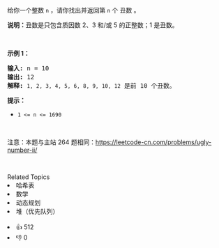 <p>给你一个整数 <code>n</code> ，请你找出并返回第 <code>n</code> 个 丑数 。</p>

<p><strong>说明：</strong>丑数是只包含质因数 2、3 和/或 5 的正整数；1 是丑数。</p>

<p>&nbsp;</p>

<p><strong>示例 1：</strong></p>

<pre>
<strong>输入:</strong> n = 10
<strong>输出:</strong> 12
<strong>解释: </strong><span><code>1, 2, 3, 4, 5, 6, 8, 9, 10, 12</code></span> 是前 10 个丑数。</pre>

<p><b>提示：</b>&nbsp;</p>

<ul> 
 <li><code>1 &lt;= n&nbsp;&lt;=<b>&nbsp;</b>1690</code></li> 
</ul>

<p>&nbsp;</p>

<p>注意：本题与主站 264 题相同：<a href="https://leetcode-cn.com/problems/ugly-number-ii/">https://leetcode-cn.com/problems/ugly-number-ii/</a></p>

<p>&nbsp;</p>

<div><div>Related Topics</div><div><li>哈希表</li><li>数学</li><li>动态规划</li><li>堆（优先队列）</li></div></div><br><div><li>👍 512</li><li>👎 0</li></div>